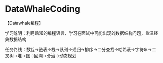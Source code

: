# DataWhaleCoding
【Datawhale编程】

学习说明：利用熟知的编程语言，学习在面试中可能出现的数据结构问题，重温经典数据结构

任务路线：数组->链表->栈->队列->递归->排序->二分查找->哈希表->字符串->二叉树->堆->图->回溯->分治->动态规划

